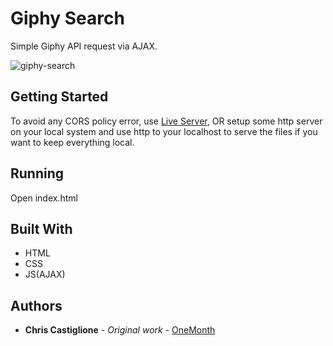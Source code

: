 # Giphy Search

Simple Giphy API request via AJAX.

![giphy-search](https://user-images.githubusercontent.com/52302576/82134742-50561800-97d1-11ea-9272-9e525e467dd4.png)

## Getting Started

To avoid any CORS policy error, use [Live Server](https://marketplace.visualstudio.com/items?itemName=ritwickdey.LiveServer), OR setup some http server on your local system and use http to your localhost to serve the files if you want to keep everything local.

## Running

Open index.html

## Built With

* HTML
* CSS
* JS(AJAX)

## Authors

* **Chris Castiglione** - *Original work* - [OneMonth](https://onemonth.com/courses/javascript)
